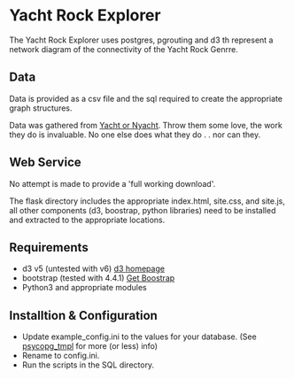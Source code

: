 # Yacht Rock Explorer
The Yacht Rock Explorer uses postgres, pgrouting and d3 th represent a network diagram of the connectivity of the Yacht Rock Genrre.

## Data
Data is provided as a csv file and the sql required to create the appropriate graph structures.

Data was gathered from [Yacht or Nyacht](https://www.yachtornyacht.com/). Throw them some love, the work they do is invaluable. No one else does what they do . . nor can they.

## Web Service

No attempt is made to provide a 'full working download'.

The flask directory includes the appropriate index.html, site.css, and site.js, all other components (d3, boostrap, python libraries) need to be installed and extracted to the appropriate locations.

## Requirements

* d3 v5 (untested with v6) [d3 homepage](https://d3js.org)
* bootstrap (tested with 4.4.1) [Get Boostrap](https://getbootstrap.com/)
* Python3 and appropriate modules

## Installtion & Configuration
* Update example\_config.ini to the values for your database. (See [psycopg\_tmpl](https://github.com/scurvyjtp/psycopg_tmpl) for more (or less) info)
* Rename to config.ini.
* Run the scripts in the SQL directory.
